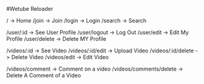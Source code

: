 #Wetube Reloader

/ -> Home
/join -> Join
/login -> Login
/search -> Search

/user/:id -> See User Profile
/user/logout -> Log Out
/user/edit -> Edit My Profile
/user/delete -> Delete MY Profile

/videos/:id -> See Video
/videos/:id/edit -> Upload Video
/videos/:id/delete -> Delete Video
/videos/edit -> Edit Video

/videos/comment -> Comment on a video
/videos/comments/delete -> Delete A Comment of a Video